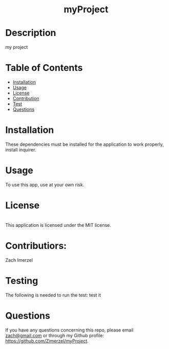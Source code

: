 
  <h1 align="center">myProject</h1>

  
  # Description
  my project

  # Table of Contents
  * [Installation](#installation)
  * [Usage](#usage)
  * [License](#license)
  * [Contribution](#contribution)
  * [Test](#test)
  * [Questions](questions)
 
  # Installation
  These dependencies must be installed for the application to work properly, install inquirer.
  
  # Usage
  To use this app, use at your own risk.
  
  # License

  <br />
  This application is licensed under the MIT license.
  
  # Contributiors: 
  Zach Imerzel
  
  # Testing
  The following is needed to run the test: test it
  
  # Questions
  If you have any questions concerning this repo, please email zach@gmail.com or through my Github profile: https://github.com/Zimerzel/myProject.

